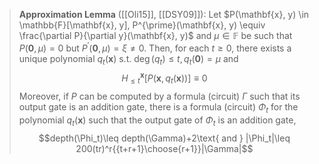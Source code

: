 
> **Approximation Lemma** ([[Oli15]], [[DSY09]]): Let $P(\mathbf{x}, y) \in \mathbb{F}[\mathbf{x}, y], P^{\prime}(\mathbf{x}, y) \equiv \frac{\partial P}{\partial y}(\mathbf{x}, y)$ and $\mu \in \mathbb{F}$ be such that $P(\mathbf{0}, \mu)=0$ but $P^{\prime}(\mathbf{0}, \mu)=\xi \neq 0$. Then, for each $t \geq 0$, there exists a unique polynomial $q_t(\mathbf{x})$ s.t. $\operatorname{deg}\left(q_t\right) \leq t, q_t(\mathbf{0})=\mu$ and $$
H_{\leq t}^{\mathbf{x}}\left[P\left(\mathbf{x}, q_t(\mathbf{x})\right)\right] \equiv 0
$$ Moreover, if $P$ can be computed by a formula (circuit) $\Gamma$ such that its output gate is an addition gate, there is a formula (circuit) $\Phi_t$ for the polynomial $q_t(\mathbf{x})$ such that the output gate of $\Phi_t$ is an addition gate, $$depth(\Phi_t)\leq depth(\Gamma)+2\text{ and } |\Phi_t|\leq 200(tr)^r{{t+r+1}\choose{r+1}}|\Gamma|$$


